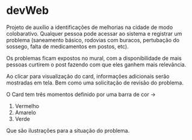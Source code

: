 # devWeb

Projeto de auxílio a identificações de melhorias na cidade de modo colobarativo.
Qualquer pessoa pode acessar ao sistema e registrar um problema (saneamento básico,
rodovias com buracos, pertubação do sossego, falta de medicamentos em postos, etc).

Os problemas ficam expostos no mural, com a disponibilidade de mais pessoas curtirem o post
fazendo com que eles ganhem mais relevância.

Ao clicar para visualização do card, informações adicionais serão mostradas em tela.
Bem como uma solicitação de revisão do problema.

O Card tem três momentos definido por uma barra de cor ->

1. Vermelho
2. Amarelo
3. Verde

Que são ilustrações para a situação do problema.
